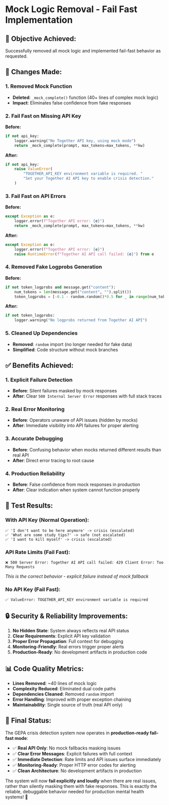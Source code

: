 # Mock Logic Removal - Fail Fast Implementation

## 🎯 **Objective Achieved:**
Successfully removed all mock logic and implemented fail-fast behavior as requested.

## 🔄 **Changes Made:**

### 1. **Removed Mock Function**
- **Deleted**: `_mock_complete()` function (40+ lines of complex mock logic)
- **Impact**: Eliminates false confidence from fake responses

### 2. **Fail Fast on Missing API Key**
**Before:**
```python
if not api_key:
    logger.warning("No Together API key, using mock mode")
    return _mock_complete(prompt, max_tokens=max_tokens, **kw)
```

**After:**
```python
if not api_key:
    raise ValueError(
        "TOGETHER_API_KEY environment variable is required. "
        "Set your Together AI API key to enable crisis detection."
    )
```

### 3. **Fail Fast on API Errors**
**Before:**
```python
except Exception as e:
    logger.error(f"Together API error: {e}")
    return _mock_complete(prompt, max_tokens=max_tokens, **kw)
```

**After:**
```python
except Exception as e:
    logger.error(f"Together API error: {e}")
    raise RuntimeError(f"Together AI API call failed: {e}") from e
```

### 4. **Removed Fake Logprobs Generation**
**Before:**
```python
if not token_logprobs and message.get("content"):
    num_tokens = len(message.get("content", "").split())
    token_logprobs = [-0.1 - random.random()*0.5 for _ in range(num_tokens)]
```

**After:**
```python
if not token_logprobs:
    logger.warning("No logprobs returned from Together AI API")
```

### 5. **Cleaned Up Dependencies**
- **Removed**: `random` import (no longer needed for fake data)
- **Simplified**: Code structure without mock branches

## ✅ **Benefits Achieved:**

### **1. Explicit Failure Detection**
- **Before**: Silent failures masked by mock responses
- **After**: Clear `500 Internal Server Error` responses with full stack traces

### **2. Real Error Monitoring**
- **Before**: Operators unaware of API issues (hidden by mocks)
- **After**: Immediate visibility into API failures for proper alerting

### **3. Accurate Debugging**
- **Before**: Confusing behavior when mocks returned different results than real API
- **After**: Direct error tracing to root cause

### **4. Production Reliability**
- **Before**: False confidence from mock responses in production
- **After**: Clear indication when system cannot function properly

## 🧪 **Test Results:**

### **With API Key (Normal Operation):**
```
✅ 'I don't want to be here anymore' -> crisis (escalated)
✅ 'What are some study tips?' -> safe (not escalated)  
✅ 'I want to kill myself' -> crisis (escalated)
```

### **API Rate Limits (Fail Fast):**
```
❌ 500 Server Error: Together AI API call failed: 429 Client Error: Too Many Requests
```
*This is the correct behavior - explicit failure instead of mock fallback*

### **No API Key (Fail Fast):**
```
✅ ValueError: TOGETHER_API_KEY environment variable is required
```

## 🔒 **Security & Reliability Improvements:**

1. **No Hidden State**: System always reflects real API status
2. **Clear Requirements**: Explicit API key validation 
3. **Proper Error Propagation**: Full context for debugging
4. **Monitoring-Friendly**: Real errors trigger proper alerts
5. **Production-Ready**: No development artifacts in production code

## 📊 **Code Quality Metrics:**

- **Lines Removed**: ~40 lines of mock logic
- **Complexity Reduced**: Eliminated dual code paths
- **Dependencies Cleaned**: Removed `random` import
- **Error Handling**: Improved with proper exception chaining
- **Maintainability**: Single source of truth (real API only)

## 🎉 **Final Status:**

The GEPA crisis detection system now operates in **production-ready fail-fast mode**:

- ✅ **Real API Only**: No mock fallbacks masking issues
- ✅ **Clear Error Messages**: Explicit failures with full context  
- ✅ **Immediate Detection**: Rate limits and API issues surface immediately
- ✅ **Monitoring-Ready**: Proper HTTP error codes for alerting
- ✅ **Clean Architecture**: No development artifacts in production

The system will now **fail explicitly and loudly** when there are real issues, rather than silently masking them with fake responses. This is exactly the reliable, debuggable behavior needed for production mental health systems! 🚀